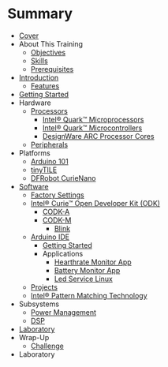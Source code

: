 # Summary

* [Cover](README.md)
* About This Training
  * [Objectives](documentation/Objectives.md)
  * [Skills](documentation/Skills.md)
  * [Prerequisites](documentation/Prerequisites.md)
* [Introduction](documentation/Introduction.md)
  * [Features](documentation/Features.md)
* [Getting Started](documentation/GettingStarted.md)
* Hardware
  * [Processors](documentation/Processor.md)
    * [Intel® Quark™ Microprocessors](documentation/IntelQuarkMicroprocessors.md)
    * [Intel® Quark™ Microcontrollers](documentation/IntelQuarkMicrocontrollers.md)
    * [DesignWare ARC Processor Cores](documentation/DesignwareArcProcessorCores.md)
  * [Peripherals](documentation/Peripherals.md)
* Platforms
  * [Arduino 101](documentation/Arduino101.md)
  * [tinyTILE](documentation/TinyTile.md)
  * [DFRobot CurieNano](DfrobotCurienano.md)
* [Software](documentation/Software.md)
  * [Factory Settings](documentation/FactorySettings.md)
  * [Intel® Curie™ Open Developer Kit \(ODK\)](documentation/IntelCurieOpenDeveloperKitOdk.md)
    * [CODK-A](documentation/CodkA.md)
    * [CODK-M](documentation/CodkM.md)
      * [Blink](documentation/CodkMBlink.md)
  * [Arduino IDE](documentation/ArduinoIde.md)
    * [Getting Started](documentation/ArduinoGettingStarted.md)
    * Applications
      * [Hearthrate Monitor App](documentation/HearthrateMonitor.md)
      * [Battery Monitor App](documentation/BatteryMonitor.md)
      * [Led Service Linux](documentation/LedServiceLinux.md)
  * [Projects](documentation/Projects.md)
  * [Intel® Pattern Matching Technology](documentation/IntelPatternMatchingTechnology.md)
* Subsystems
  * [Power Management](documentation/SubsystemsPowerManagement.md)
  * [DSP](Dsp.md)
* [Laboratory](documentation/Laboratory.md)
* Wrap-Up
  * [Challenge](documentation/Challenge.md)
* Laboratory


